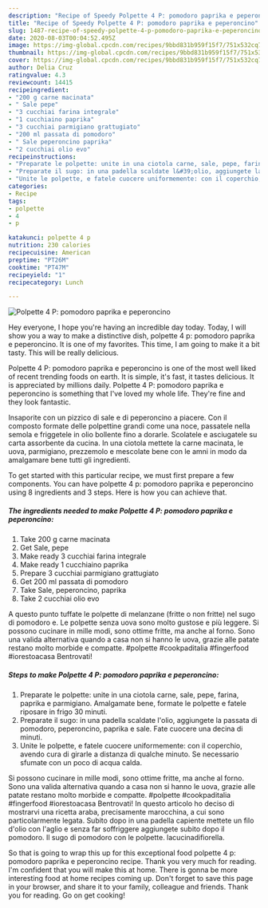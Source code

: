 ```yaml
---
description: "Recipe of Speedy Polpette 4 P: pomodoro paprika e peperoncino"
title: "Recipe of Speedy Polpette 4 P: pomodoro paprika e peperoncino"
slug: 1487-recipe-of-speedy-polpette-4-p-pomodoro-paprika-e-peperoncino
date: 2020-08-03T00:04:52.495Z
image: https://img-global.cpcdn.com/recipes/9bbd831b959f15f7/751x532cq70/polpette-4-p-pomodoro-paprika-e-peperoncino-recipe-main-photo.jpg
thumbnail: https://img-global.cpcdn.com/recipes/9bbd831b959f15f7/751x532cq70/polpette-4-p-pomodoro-paprika-e-peperoncino-recipe-main-photo.jpg
cover: https://img-global.cpcdn.com/recipes/9bbd831b959f15f7/751x532cq70/polpette-4-p-pomodoro-paprika-e-peperoncino-recipe-main-photo.jpg
author: Delia Cruz
ratingvalue: 4.3
reviewcount: 14415
recipeingredient:
- "200 g carne macinata"
- " Sale pepe"
- "3 cucchiai farina integrale"
- "1 cucchiaino paprika"
- "3 cucchiai parmigiano grattugiato"
- "200 ml passata di pomodoro"
- " Sale peperoncino paprika"
- "2 cucchiai olio evo"
recipeinstructions:
- "Preparate le polpette: unite in una ciotola carne, sale, pepe, farina, paprika e parmigiano. Amalgamate bene, formate le polpette e fatele riposare in frigo 30 minuti."
- "Preparate il sugo: in una padella scaldate l&#39;olio, aggiungete la passata di pomodoro, peperoncino, paprika e sale. Fate cuocere una decina di minuti."
- "Unite le polpette, e fatele cuocere uniformemente: con il coperchio, avendo cura di girarle a distanza di qualche minuto. Se necessario sfumate con un poco di acqua calda."
categories:
- Recipe
tags:
- polpette
- 4
- p

katakunci: polpette 4 p 
nutrition: 230 calories
recipecuisine: American
preptime: "PT26M"
cooktime: "PT47M"
recipeyield: "1"
recipecategory: Lunch

---
```



![Polpette 4 P: pomodoro paprika e peperoncino](https://img-global.cpcdn.com/recipes/9bbd831b959f15f7/751x532cq70/polpette-4-p-pomodoro-paprika-e-peperoncino-recipe-main-photo.jpg)

Hey everyone, I hope you're having an incredible day today. Today, I will show you a way to make a distinctive dish, polpette 4 p: pomodoro paprika e peperoncino. It is one of my favorites. This time, I am going to make it a bit tasty. This will be really delicious.

Polpette 4 P: pomodoro paprika e peperoncino is one of the most well liked of recent trending foods on earth. It is simple, it's fast, it tastes delicious. It is appreciated by millions daily. Polpette 4 P: pomodoro paprika e peperoncino is something that I've loved my whole life. They're fine and they look fantastic.

Insaporite con un pizzico di sale e di peperoncino a piacere. Con il composto formate delle polpettine grandi come una noce, passatele nella semola e friggetele in olio bollente fino a dorarle. Scolatele e asciugatele su carta assorbente da cucina. In una ciotola mettete la carne macinata, le uova, parmigiano, prezzemolo e mescolate bene con le amni in modo da amalgamare bene tutti gli ingredienti.


To get started with this particular recipe, we must first prepare a few components. You can have polpette 4 p: pomodoro paprika e peperoncino using 8 ingredients and 3 steps. Here is how you can achieve that.

<!--inarticleads1-->

##### The ingredients needed to make Polpette 4 P: pomodoro paprika e peperoncino:

1. Take 200 g carne macinata
1. Get  Sale, pepe
1. Make ready 3 cucchiai farina integrale
1. Make ready 1 cucchiaino paprika
1. Prepare 3 cucchiai parmigiano grattugiato
1. Get 200 ml passata di pomodoro
1. Take  Sale, peperoncino, paprika
1. Take 2 cucchiai olio evo


A questo punto tuffate le polpette di melanzane (fritte o non fritte) nel sugo di pomodoro e. Le polpette senza uova sono molto gustose e più leggere. Si possono cucinare in mille modi, sono ottime fritte, ma anche al forno. Sono una valida alternativa quando a casa non si hanno le uova, grazie alle patate restano molto morbide e compatte. #polpette #cookpaditalia #fingerfood #iorestoacasa Bentrovati! 

<!--inarticleads2-->

##### Steps to make Polpette 4 P: pomodoro paprika e peperoncino:

1. Preparate le polpette: unite in una ciotola carne, sale, pepe, farina, paprika e parmigiano. Amalgamate bene, formate le polpette e fatele riposare in frigo 30 minuti.
1. Preparate il sugo: in una padella scaldate l&#39;olio, aggiungete la passata di pomodoro, peperoncino, paprika e sale. Fate cuocere una decina di minuti.
1. Unite le polpette, e fatele cuocere uniformemente: con il coperchio, avendo cura di girarle a distanza di qualche minuto. Se necessario sfumate con un poco di acqua calda.


Si possono cucinare in mille modi, sono ottime fritte, ma anche al forno. Sono una valida alternativa quando a casa non si hanno le uova, grazie alle patate restano molto morbide e compatte. #polpette #cookpaditalia #fingerfood #iorestoacasa Bentrovati! In questo articolo ho deciso di mostrarvi una ricetta araba, precisamente marocchina, a cui sono particolarmente legata. Subito dopo in una padella capiente mettete un filo d&#39;olio con l&#39;aglio e senza far soffriggere aggiungete subito dopo il pomodoro. Il sugo di pomodoro con le polpette. lacucinadifiorella. 

So that is going to wrap this up for this exceptional food polpette 4 p: pomodoro paprika e peperoncino recipe. Thank you very much for reading. I'm confident that you will make this at home. There is gonna be more interesting food at home recipes coming up. Don't forget to save this page in your browser, and share it to your family, colleague and friends. Thank you for reading. Go on get cooking!
